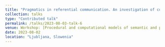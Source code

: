 ```yaml
---
title: "Pragmatics in referential communication. An investigation of concept communication and the role of pragmatics with an emergent communication game"
collection: talks
type: "Contributed talk"
permalink: /talks/2023-08-03-talk-6
venue: Workshop: [Procedural and computational models of semantic and pragmatic processes](https://prosandcomps.github.io/) at the [34th European Summer School in Logic, Language and Information](https://2023.esslli.eu/)
date: 2023-08-02
location: "Ljubljana, Slowenia"
---
```

